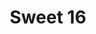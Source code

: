 ---
inv_num: 2006-001
add_credit:
url: 2006-001-sweet16
title: Sweet 16
year: '2006'
display_year: '2006'
medium: Dual channel video
dims: 15:55 minutes
pitch: "​Intro to GNR’s Sweet Child O Mine phased."
ps:
live_url:
youtube:
related_code:
subheading: "(Video)"
download:
commission:
related: "[93] [2006-005-sweet16] 2006-005 Sweet 16"
layout: things-i-made
---